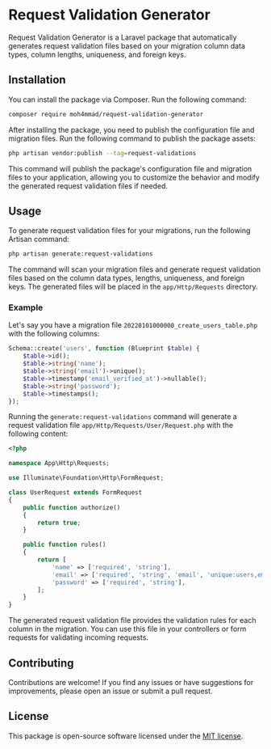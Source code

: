 # Request Validation Generator

Request Validation Generator is a Laravel package that automatically generates request validation files based on your migration column data types, column lengths, uniqueness, and foreign keys.

## Installation

You can install the package via Composer. Run the following command:

```bash
composer require moh4mmad/request-validation-generator
```

After installing the package, you need to publish the configuration file and migration files. Run the following command to publish the package assets:

```bash
php artisan vendor:publish --tag=request-validations
```

This command will publish the package's configuration file and migration files to your application, allowing you to customize the behavior and modify the generated request validation files if needed.

## Usage

To generate request validation files for your migrations, run the following Artisan command:

```bash
php artisan generate:request-validations
```

The command will scan your migration files and generate request validation files based on the column data types, lengths, uniqueness, and foreign keys. The generated files will be placed in the `app/Http/Requests` directory.

### Example

Let's say you have a migration file `20220101000000_create_users_table.php` with the following columns:

```php
Schema::create('users', function (Blueprint $table) {
    $table->id();
    $table->string('name');
    $table->string('email')->unique();
    $table->timestamp('email_verified_at')->nullable();
    $table->string('password');
    $table->timestamps();
});
```

Running the `generate:request-validations` command will generate a request validation file `app/Http/Requests/User/Request.php` with the following content:

```php
<?php

namespace App\Http\Requests;

use Illuminate\Foundation\Http\FormRequest;

class UserRequest extends FormRequest
{
    public function authorize()
    {
        return true;
    }

    public function rules()
    {
        return [
            'name' => ['required', 'string'],
            'email' => ['required', 'string', 'email', 'unique:users,email'],
            'password' => ['required', 'string'],
        ];
    }
}
```

The generated request validation file provides the validation rules for each column in the migration. You can use this file in your controllers or form requests for validating incoming requests.

## Contributing

Contributions are welcome! If you find any issues or have suggestions for improvements, please open an issue or submit a pull request.

## License

This package is open-source software licensed under the [MIT license](https://opensource.org/licenses/MIT).
